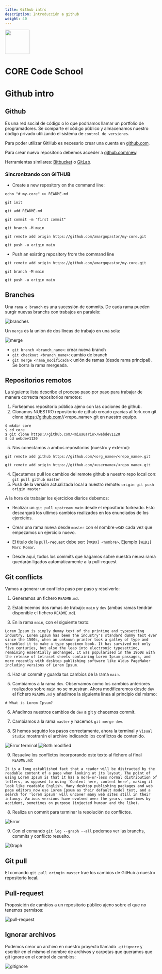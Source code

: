 ```yaml
---
title: Github intro
description: Introducción a github
weight: 40
---
```

<img src="https://api.brandy.run/core/logo" width="80"/>

# CORE Code School

# Github intro

## Github

Es una red social de código o lo que podríamos llamar un portfolio de programadores. Se comparte el código público y almacenamos nuestro código privado utilizando el sistema de `control de versiones`.

Para poder utilizar GitHub es necesario crear una cuenta en [github.com](https://github.com/).

Para crear nuevo repositorio debemos acceder a [github.com/new](https://github.com/new).

Herramientas similares: [Bitbucket](https://bitbucket.org/) o [GitLab](https://about.gitlab.com/).

### Sincronizando con GITHUB

- Create a new repository on the command line:

`echo "# my-core" >> README.md`

`git init`

`git add README.md`

`git commit -m "first commit"`

`git branch -M main`

`git remote add origin https://github.com/amargopastor/my-core.git`

`git push -u origin main`

- Push an existing repository from the command line

`git remote add origin https://github.com/amargopastor/my-core.git`

`git branch -M main`

`git push -u origin main`

## Branches

Una `rama o branch` es una sucessión de commits. De cada rama pueden surgir nuevas branchs con trabajos en paralelo:

![branches](./img/branches.png)

Un `merge` es la unión de dos líneas de trabajo en una sola:

![merge](./img/merge.png)

- `git branch <branch_name>`: crear nueva branch
- `git checkout <branch_name>`: cambio de branch
- `git merge <rama_modificada>`: unión de ramas (desde rama principal). Se borra la rama mergeada.

## Repositorios remotos

La siguiente lista describe el proceso paso por paso para trabajar de manera correcta repositorios remotos:

1. Forkeamos repositorio público ajeno con las opciones de github.
2. Clonamos NUESTRO repositorio de github creado gracias al fork con git clone https://github.com/<username>/<repo_name>.git en nuestro equipo.

```
$ mkdir core
$ cd core
$ git clone https://github.com/<miusuario>/webdev1120
$ cd webdev1120

```

5. Nos conectamos a ambos repositorios (nuestro y externo):

`git remote add github https://github.com/<org_name>/<repo_name>.git`

`git remote add origin https://github.com/<username>/<repo_name>.git`

4. Ejecutamos pull los cambios del remote github a nuestro repo local con: `git pull github master`
5. Push de la versión actualizada local a nuestro remote: `origin git push origin master`

A la hora de trabajar los ejercicios diarios debemos:

- Realizar un `git pull upstream main` desde el repositorio forkeado. Esto descargará los ultimos cambios realizados en los enunciados de los ejercicios.

- Crear una rama nueva desde `master` con el nombre `wXdX` cada vez que empezamos un ejercicio nuevo.

- El titulo de la `pull-request` debe ser: `[WXDX] <nombre>`. Ejemplo `[W1D1] Marc Pomar`.

- Desde aquí, todos los commits que hagamos sobre nuestra neuva rama quedarán ligados automáticamente a la pull-request

## Git conflicts

Vamos a generar un conflicto paso por paso y resolverlo:

1. Generamos un fichero `README.md`.

2. Establecemos dos ramas de trabajo: `main` y `dev` (ambas ramas tendrán disponible el fichero `README.md`).

3. En la rama `main`, con el siguiente texto:

```
Lorem Ipsum is simply dummy text of the printing and typesetting industry. Lorem Ipsum has been the industry's standard dummy text ever since the 1500s, when an unknown printer took a galley of type and scrambled it to make a type specimen book. It has survived not only five centuries, but also the leap into electronic typesetting, remaining essentially unchanged. It was popularised in the 1960s with the release of Letraset sheets containing Lorem Ipsum passages, and more recently with desktop publishing software like Aldus PageMaker including versions of Lorem Ipsum.
```

4. Haz un commit y guarda tus cambios de la rama `main`.

5. Cambiamos a la rama `dev`. Observamos como los cambios anteriores realizados sobre `main` no se muestran. Ahora modificaremos desde `dev` el fichero `README.md` y añadimos la siguiente línea al principio del mismo:

```
# What is Lorem Ipsum?
```

6. Añadimos nuestros cambios de `dev` a git y chacemos commit.

7. Cambiamos a la rama `master` y hacemos `git merge dev`.

8. Si hemos seguido los pasos correctamente, ahora la terminal y `Visual Studio` mostrarán el archivo indicando los conflictos de contenido.

![Error terminal](./img/error_terminal.png)
![Both modified](./img/both_modified.png)

9. Resuelve los conflictos incorporando este texto al fichero al final `README.md`:

```
It is a long established fact that a reader will be distracted by the readable content of a page when looking at its layout. The point of using Lorem Ipsum is that it has a more-or-less normal distribution of letters, as opposed to using 'Content here, content here', making it look like readable English. Many desktop publishing packages and web page editors now use Lorem Ipsum as their default model text, and a search for 'lorem ipsum' will uncover many web sites still in their infancy. Various versions have evolved over the years, sometimes by accident, sometimes on purpose (injected humour and the like).
```

8. Realiza un commit para terminar la resolución de conflictos.

![Error](./img/error_vs.png)

9. Con el comando `git log --graph --all` podemos ver las branchs, commits y conflicto resuelto.

![Graph](./img/network_graph.png)

## Git pull

El comando `git pull oringin master` trae los cambios de GitHub a nuestro repositorio local.

## Pull-request

Proposición de cambios a un repositorio público ajeno sobre el que no tenemos permisos:

![pull-request](./img/pull-request.png)

## Ignorar archivos

Podemos crear un archivo en nuestro proyecto llamado `.gitignore` y escribir en el mismo el nombre de archivos y carpetas que queramos que git ignore en el control de cambios:

![gitignore](./img/gitignore.png)
